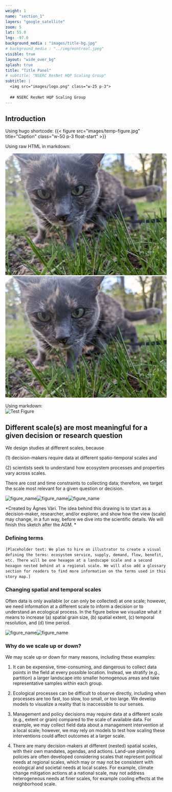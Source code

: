 ```yaml
---
weight: 1
name: "section_1"
layers: "google_satellite"
zoom: 5
lat: 55.0
lng: -97.0
background_media : "images/title-bg.jpg" 
# background_media : "../img/montreal.jpeg" 
visible: true
layout: "wide_over_bg"
splash: true
title: "Title Panel"
# subtitle: "NSERC ResNet HQP Scaling Group"
subtitle: |  
  <img src="images/logo.png" class="w-25 p-3">  

  ## NSERC ResNet HQP Scaling Group
---
```


## Introduction
Using hugo shortcode: 
{{< figure src="images/temp-figure.jpg" title="Caption" class="w-50 p-3 float-start" >}}

Using raw HTML in markdown: 
<div class="testclass"><img src="images/temp-figure.jpg" class="w-50 p-3 float-start"></div>
<img src="images/temp-figure.jpg" class="w-50 p-3 float-start">


Using markdown:  
![Test Figure](images/temp-figure.jpeg)


## Different scale(s) are most meaningful for a given decision or research question



We design studies at different scales, because



(1) decision-makers require data at different spatio-temporal scales and



(2) scientists seek to understand how ecosystem processes and properties vary across scales.



There are cost and time constraints to collecting data; therefore, we target the scale most relevant for a given question or decision.



![figure_name](img/intro/terraincognita.JPG)![figure_name](img/intro/ants.JPG)![figure_name](img/intro/bird.JPG)    

*Created by Ágnes Vári. The idea behind this drawing is to start as a decision-maker, researcher, and/or explorer, and show how the view (scale) may change, in a fun way, before we dive into the scientific details. We will finish this sketch after the AGM. *





### Defining terms



`[Placeholder text: We plan to hire an illustrator to create a visual defining the terms: ecosystem service, supply, demand, flow, benefit, etc. There will be one hexagon at a landscape scale and a second hexagon nested behind at a regional scale. We will also add a glossary section for readers to find more information on the terms used in this story map.]`





### Changing spatial and temporal scales



Often data is only available (or can only be collected) at one scale; however, we need information at a different scale to inform a decision or to understand an ecological process. In the figure below we visualize what it means to increase (a) spatial grain size, (b) spatial extent, (c) temporal resolution, and (d) time period.



![figure_name](img/intro/IncreasingGrainExtentFig_30Apr2023Part1.png)![figure_name](img/intro/IncreasingGrainExtentFig_30Apr2023Part2.png)






### Why do we scale up or down?



We may scale up or down for many reasons, including these examples:

1.   It can be expensive, time-consuming, and dangerous to collect data points in the field at every possible location. Instead, we stratify (e.g., partition) a larger landscape into smaller homogenous areas and take representative samples within each group.

2.   Ecological processes can be difficult to observe directly, including when processes are too fast, too slow, too small, or too large. We develop models to visualize a reality that is inaccessible to our senses.

3.   Management and policy decisions may require data at a different scale (e.g., extent or grain) compared to the scale of available data. For example, we may collect field data about a management intervention at a local scale; however, we may rely on models to test how scaling these interventions could affect outcomes at a larger scale.

4.  There are many decision-makers at different (nested) spatial scales, with their own mandates, agendas, and actions. Land-use planning policies are often developed considering scales that represent political needs at regional scales, which may or may not be consistent with ecological and societal needs at local scales. For example, climate change mitigation actions at a national scale, may not address heterogeneous needs at finer scales, for example cooling effects at the neighborhood scale.
